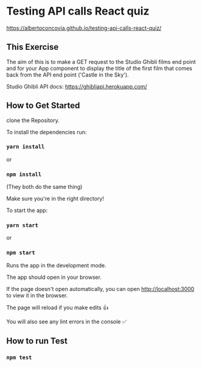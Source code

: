 # Testing API calls React quiz

https://albertoconcovia.github.io/testing-api-calls-react-quiz/

## This Exercise

The aim of this is to make a GET request to the Studio Ghibli films end point and for your App component to display the title of the first film that comes back from the API end point ('Castle in the Sky').

Studio Ghibli API docs: https://ghibliapi.herokuapp.com/


## How to Get Started

clone the Repository.

To install the dependencies run:

### `yarn install`

or

### `npm install`

(They both do the same thing)

Make sure you're in the right directory!

To start the app:

### `yarn start`

or

### `npm start`

Runs the app in the development mode.

The app should open in your browser.

If the page doesn't open automatically, you can open [http://localhost:3000](http://localhost:3000) to view it in the browser.

The page will reload if you make edits 👍

You will also see any lint errors in the console ✅

## How to run Test

### `npm test`